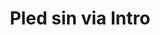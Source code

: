 ---
layout: entry
title: Pled sin via Intro
organization: RTR
usagedate: 2023-
language: rt
fulltitle: Pled sin via Intro (2023-)
watermark: RTR
---